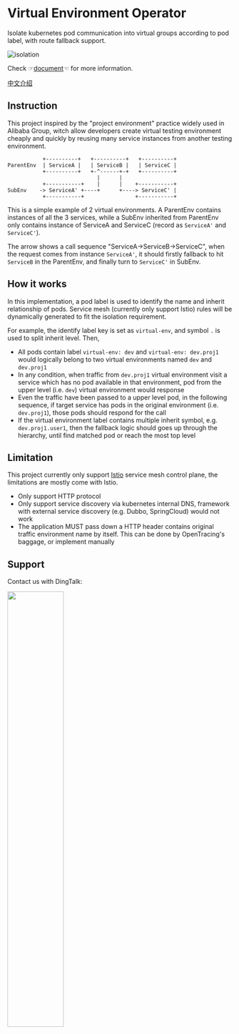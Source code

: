 Virtual Environment Operator
===========

Isolate kubernetes pod communication into virtual groups according to pod label, with route fallback support.

![isolation](https://virtual-environment.oss-cn-zhangjiakou.aliyuncs.com/image/diagram-en-us.jpg)

Check ☞[document](https://alibaba.github.io/virtual-environment/#/en-us/)☜ for more information.

[中文介绍](./README_CN.md)

## Instruction

This project inspired by the "project environment" practice widely used in Alibaba Group,
witch allow developers create virtual testing environment cheaply and quickly by reusing many service instances from
another testing environment.

```
           +----------+   +----------+   +----------+
ParentEnv  | ServiceA |   | ServiceB |   | ServiceC |
           +----------+   +-^------+-+   +----------+
                            |      |
           +-----------+    |      |    +-----------+
SubEnv    -> ServiceA' +----+      +----> ServiceC' |
           +-----------+                +-----------+
```

This is a simple example of 2 virtual environments. A ParentEnv contains instances of all the 3 services,
while a SubEnv inherited from ParentEnv only contains instance of ServiceA and ServiceC (record as `ServiceA'` and `ServiceC'`).

The arrow shows a call sequence "ServiceA->ServiceB->ServiceC", when the request comes from instance `ServiceA'`,
it should firstly fallback to hit `ServiceB` in the ParentEnv, and finally turn to `ServiceC'` in SubEnv.

## How it works

In this implementation, a pod label is used to identify the name and inherit relationship of pods.
Service mesh (currently only support Istio) rules will be dynamically generated to fit the isolation requirement.

For example, the identify label key is set as `virtual-env`, and symbol `.` is used to split inherit level. Then,

- All pods contain label `virtual-env: dev` and `virtual-env: dev.proj1` would logically belong to two virtual environments named `dev` and `dev.proj1`
- In any condition, when traffic from `dev.proj1` virtual environment visit a service which has no pod available in that environment, pod from the upper level (i.e. `dev`) virtual environment would response
- Even the traffic have been passed to a upper level pod, in the following sequence, if target service has pods in the original environment (i.e. `dev.proj1`), those pods should respond for the call
- If the virtual environment label contains multiple inherit symbol, e.g. `dev.proj1.user1`, then the fallback logic should goes up through the hierarchy, until find matched pod or reach the most top level

## Limitation

This project currently only support [Istio](http://istio.io) service mesh control plane, the limitations are mostly come with Istio.

- Only support HTTP protocol
- Only support service discovery via kubernetes internal DNS, framework with external service discovery (e.g. Dubbo, SpringCloud) would not work
- The application MUST pass down a HTTP header contains original traffic environment name by itself. This can be done by OpenTracing's baggage, or implement manually

## Support

Contact us with DingTalk:

<img src="https://virtual-environment.oss-cn-zhangjiakou.aliyuncs.com/image/dingtalk-group-en-us.jpg" width="50%"></img>
